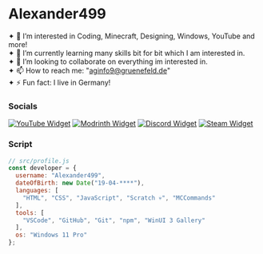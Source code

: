 # Alexander499
✦ 👀 I’m interested in Coding, Minecraft, Designing, Windows, YouTube and more!<br>
✦ 🌱 I’m currently learning many skills bit for bit which I am interested in.<br>
✦ 💞️ I’m looking to collaborate on everything im interested in.<br>
✦ 📫 How to reach me: "aginfo9@gruenefeld.de"<br>
✦ ⚡ Fun fact: I live in Germany!

### Socials
[![YouTube Widget]()](https://www.youtube.com/@alexander499_)
[![Modrinth Widget]()](https://modrinth.com/user/Alexander499)
[![Discord Widget]()](https://discord.com/channels/@me/926466897623519272)
[![Steam Widget]()](https://steamcommunity.com/id/alexander499)

### Script
```js
// src/profile.js
const developer = {
  username: "Alexander499",
  dateOfBirth: new Date("19-04-****"),
  languages: [
    "HTML", "CSS", "JavaScript", "Scratch 💀", "MCCommands"
  ],
  tools: [
    "VSCode", "GitHub", "Git", "npm", "WinUI 3 Gallery"
  ],
  os: "Windows 11 Pro"
};
```

<!--- Alexander-499/Alexander-499 is a ✨ special ✨ repository because its `README.md` (this file) appears on your GitHub profile. You can click the Preview link to take a look at your changes. --->
